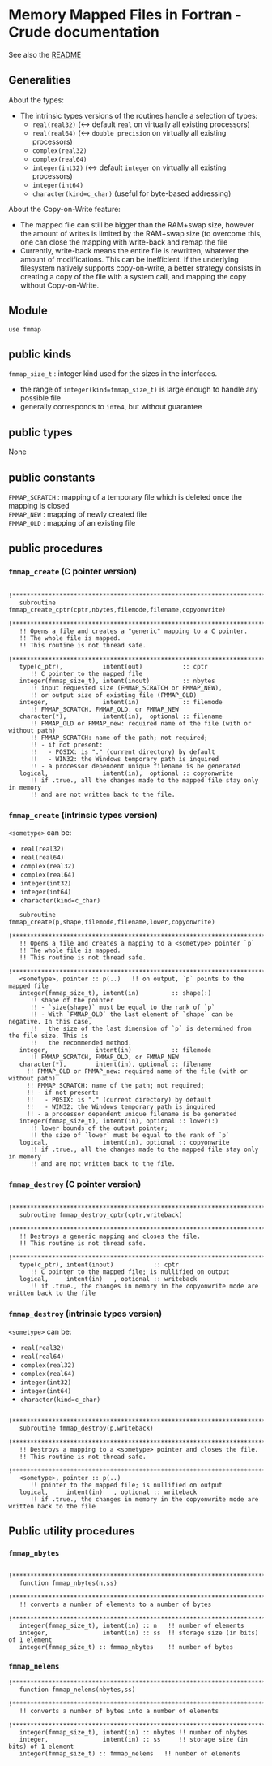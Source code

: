 # Memory Mapped Files in Fortran - Crude documentation

See also the [README](../README.md)

## Generalities

About the types:
- The  intrinsic types versions of the routines handle a selection of types:
  - `real(real32)` (<-> default `real` on virtually all existing processors)
  - `real(real64)` (<-> `double precision` on virtually all existing processors)
  - `complex(real32)`
  - `complex(real64)`
  - `integer(int32)` (<-> default `integer` on virtually all existing processors)
  - `integer(int64)`
  - `character(kind=c_char)` (useful for byte-based addressing)


About the Copy-on-Write feature:
- The mapped file can still be bigger than the RAM+swap size, however the amount of writes is limited by the RAM+swap size (to overcome this, one can close the mapping with write-back and remap the file
- Currently, write-back means the entire file is rewritten, whatever the amount of modifications. This can be inefficient. If the underlying filesystem natively supports copy-on-write, a better strategy consists in creating a copy of the file with a system call, and mapping the copy without Copy-on-Write.

## Module

`use fmmap`

## public kinds

`fmmap_size_t` : integer kind used for the sizes in the interfaces. 
- the range of `integer(kind=fmmap_size_t)` is large enough to handle any possible file
- generally corresponds to `int64`, but without guarantee

## public types

None

## public constants

`FMMAP_SCRATCH` : mapping of a temporary file which is deleted once the mapping is closed  
`FMMAP_NEW`     : mapping of newly created file  
`FMMAP_OLD`     : mapping of an existing file

## public procedures 

### `fmmap_create` (C pointer version)

```
   !********************************************************************************************
   subroutine fmmap_create_cptr(cptr,nbytes,filemode,filename,copyonwrite)
   !********************************************************************************************
   !! Opens a file and creates a "generic" mapping to a C pointer.  
   !! The whole file is mapped.  
   !! This routine is not thread safe.
   !********************************************************************************************
   type(c_ptr),           intent(out)           :: cptr   
      !! C pointer to the mapped file
   integer(fmmap_size_t), intent(inout)         :: nbytes 
      !! input requested size (FMMAP_SCRATCH or FMMAP_NEW), 
      !! or output size of existing file (FMMAP_OLD)
   integer,               intent(in)            :: filemode 
      !! FMMAP_SCRATCH, FMMAP_OLD, or FMMAP_NEW
   character(*),          intent(in),  optional :: filename 
      !! FMMAP_OLD or FMMAP_new: required name of the file (with or without path)
      !! FMMAP_SCRATCH: name of the path; not required;
      !! - if not present:
      !!   - POSIX: is "." (current directory) by default
      !!   - WIN32: the Windows temporary path is inquired     
      !! - a processor dependent unique filename is be generated
   logical,               intent(in),  optional :: copyonwrite
      !! if .true., all the changes made to the mapped file stay only in memory
      !! and are not written back to the file.
```

### `fmmap_create` (intrinsic types version)

`<sometype>` can be:
- `real(real32)`
- `real(real64)`
- `complex(real32)`
- `complex(real64)`
- `integer(int32)`
- `integer(int64)`
- `character(kind=c_char)`

```  !********************************************************************************************
   subroutine fmmap_create(p,shape,filemode,filename,lower,copyonwrite)
   !********************************************************************************************
   !! Opens a file and creates a mapping to a <sometype> pointer `p`  
   !! The whole file is mapped.  
   !! This routine is not thread safe.
   !********************************************************************************************
   <sometype>, pointer :: p(..)   !! on output, `p` points to the mapped file
   integer(fmmap_size_t), intent(in)         :: shape(:) 
      !! shape of the pointer
      !! - `size(shape)` must be equal to the rank of `p`
      !! - With `FMMAP_OLD` the last element of `shape` can be negative. In this case,
      !!   the size of the last dimension of `p` is determined from the file size. This is
      !!   the recommended method.
   integer,             intent(in)           :: filemode 
      !! FMMAP_SCRATCH, FMMAP_OLD, or FMMAP_NEW
   character(*),        intent(in), optional :: filename
     !! FMMAP_OLD or FMMAP_new: required name of the file (with or without path)
     !! FMMAP_SCRATCH: name of the path; not required;
     !! - if not present:
     !!   - POSIX: is "." (current directory) by default
     !!   - WIN32: the Windows temporary path is inquired     
     !! - a processor dependent unique filename is be generated
   integer(fmmap_size_t), intent(in), optional :: lower(:)
      !! lower bounds of the output pointer;
      !! the size of `lower` must be equal to the rank of `p`
   logical,               intent(in), optional :: copyonwrite
      !! if .true., all the changes made to the mapped file stay only in memory
      !! and are not written back to the file.
```

### `fmmap_destroy` (C pointer version)

```
   !********************************************************************************************
   subroutine fmmap_destroy_cptr(cptr,writeback)
   !********************************************************************************************
   !! Destroys a generic mapping and closes the file.  
   !! This routine is not thread safe.
   !********************************************************************************************
   type(c_ptr), intent(inout)           :: cptr
      !! C pointer to the mapped file; is nullified on output
   logical,     intent(in)   , optional :: writeback  
      !! if .true., the changes in memory in the copyonwrite mode are written back to the file
```

### `fmmap_destroy` (intrinsic types version)

`<sometype>` can be:
- `real(real32)`
- `real(real64)`
- `complex(real32)`
- `complex(real64)`
- `integer(int32)`
- `integer(int64)`
- `character(kind=c_char)`

```
   !********************************************************************************************
   subroutine fmmap_destroy(p,writeback)
   !********************************************************************************************
   !! Destroys a mapping to a <sometype> pointer and closes the file.  
   !! This routine is not thread safe.
   !********************************************************************************************
   <sometype>, pointer :: p(..)   
      !! pointer to the mapped file; is nullified on output
   logical,     intent(in)   , optional :: writeback
      !! if .true., the changes in memory in the copyonwrite mode are written back to the file
```

## Public utility procedures

### `fmmap_nbytes`

```
   !********************************************************************************************
   function fmmap_nbytes(n,ss)
   !********************************************************************************************
   !! converts a number of elements to a number of bytes
   !********************************************************************************************
   integer(fmmap_size_t), intent(in) :: n   !! number of elements
   integer,               intent(in) :: ss  !! storage size (in bits) of 1 element
   integer(fmmap_size_t) :: fmmap_nbytes    !! number of bytes
```

### `fmmap_nelems`

```
!********************************************************************************************
   function fmmap_nelems(nbytes,ss)
   !********************************************************************************************
   !! converts a number of bytes into a number of elements
   !********************************************************************************************
   integer(fmmap_size_t), intent(in) :: nbytes !! number of nbytes
   integer,               intent(in) :: ss     !! storage size (in bits) of 1 element
   integer(fmmap_size_t) :: fmmap_nelems   !! number of elements
```

